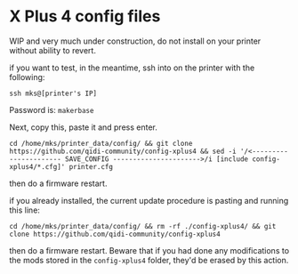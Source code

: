 # X Plus 4 config files

WIP and very much under construction, do not install on your printer without ability to revert.

if you want to test, in the meantime, ssh into on the printer with the following:

```
ssh mks@[printer's IP]
```

Password is: `makerbase`

Next, copy this, paste it and press enter.
```
cd /home/mks/printer_data/config/ && git clone https://github.com/qidi-community/config-xplus4 && sed -i '/<---------------------- SAVE_CONFIG ---------------------->/i [include config-xplus4/*.cfg]' printer.cfg
```
then do a firmware restart.

if you already installed, the current update procedure is pasting and running this line: 
```
cd /home/mks/printer_data/config/ && rm -rf ./config-xplus4/ && git clone https://github.com/qidi-community/config-xplus4 
```
then do a firmware restart. Beware that if you had done any modifications to the mods stored in the `config-xplus4` folder, they'd be erased by this action. 
